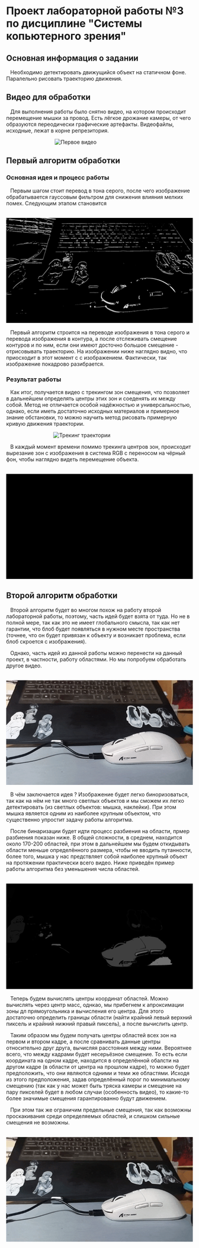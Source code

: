 #   Проект лабораторной работы №3 по дисциплине "Системы копьютерного зрения"
##  Основная информация о задании
&ensp; Необходимо детектировать движущийся объект на статичном фоне. Паралельно рисовать траекторию движения.

## Видео для обработки

&ensp; Для выполнения работы было снятно видео, на котором происходит перемещение мышки за провод. Есть лёгкое дрожание камеры, от чего образуются переодически графические артефакты. Видеофайлы, исходные, лежат в корне репрезитория.

&ensp; &ensp; &ensp; &ensp; &ensp; &ensp; &ensp; &ensp; &ensp; &ensp; &ensp; &ensp; ![Первое видео](Images/Мышка.gif)

## Первый алгоритм обработки

### Основная идея и процесс работы

&ensp; Первым шагом стоит перевод в тона серого, после чего изображение обрабатывается гауссовым фильтром для снижения влияния мелких помех. Следующим этапом становится

&ensp; &ensp; &ensp; &ensp; &ensp; &ensp; &ensp; &ensp; &ensp; &ensp; &ensp; &ensp; ![alt text](Images/Контур_V1_видео1.png)

&ensp; Первый алгоритм строится на переводе изображения в тона серого и перевода изображения в контура, а после отслеживать смещение контуров и по ним, если они имеют досточно большое смещение - отрисовывать траекторию. На изображении ниже наглядно видно, что приосходит в этот момент с с изображением. Фактически, так изображение покадрово разибрается.


### Результат работы 

&ensp; Как итог, получается видео с трекингом зон смещения, что позволяет в дальнейшем определять центры этих зон и соеденять их между собой. Метод не отличается особой надёжностью и универсальностью, однако, если иметь достаточно исходных материалов и примерное знание обстановки, то можно научить метод рисовать примерную кривую движения траектории.

&ensp; &ensp; &ensp; &ensp; &ensp; &ensp; &ensp; &ensp; &ensp; &ensp; &ensp; &ensp;![Трекинг траектории](Images/v1_video1_trec.gif)

&ensp; В каждый момент времени помимо трекинга центров зон, происходит вырезание зон с изображения в система RGB с переносом на чёрный фон, чтобы наглядно видеть перемещение объекта.

&ensp; &ensp; &ensp; &ensp; &ensp; &ensp; &ensp; &ensp; &ensp; &ensp; &ensp; &ensp;![Трекинг объекта](Images/v1_video1_object.gif)

## Второй алгоритм обработки

&ensp; Второй алгоритм будет во многом похож на работу второй лабораторной работы, поэтому, часть идей будет взята от туда. Но не в полной мере, так как это не имеет глобального смысла, так как нет гарантии, что блоб будет появляться в нужном месте пространства (точнее, что он будет привязан к объекту и возникает проблема, если блоб скроется с изображения).

&ensp; Однако, часть идей из данной работы можно перенести на данный проект, в частности, работу областями. Но мы попробуем обработать другое видео.

&ensp; &ensp; &ensp; &ensp; &ensp; &ensp; &ensp; &ensp; &ensp; &ensp; &ensp; &ensp; ![Второе видео](Images/Мышка2.gif)

&ensp; В чём заключается идея ? Изображение будет легко биноризоваться, так как на нём не так много светлых объектов и мы сможем их легко детектировать (из светлых объектов: мышка, наклейки). При этом мышка является одним из наиболее крупным объектом, что существенно упростит задачу работы алгоритма.

&ensp; После бинаризации будет идти процесс разбиения на области, прмер разбиения показан ниже. В общей сложности, в среднем, находится около 170-200 областей, при этом в дальнейшем мы будем откидывать области меньше определённого размера, чтобы не вводить путанности, более того, мышка у нас предствляет собой наиболее крупный объект на протяжении практически всего видео. Ниже приведён пример работы алгоритма без уменьшения числа областей.

&ensp; &ensp; &ensp; &ensp; &ensp; &ensp; &ensp; &ensp; &ensp; &ensp; &ensp; &ensp; ![Бинаризация с распределением по области](Images/Области_V2_видео2.png)

&ensp; Теперь будем вычислять центры координат областей. Можно вычислять через центр масс, однкао, мы прибегнем к апроксимации зоны дл прямоугольника и вычисления его центра. Для этого достаточно определить границы области (найти крайний левый верхний пиксель и крайний нижний правый пиксель), а после вычислить центр.

&ensp; Таким образом мы будем получать центры областей всех зон на первом и втором кадре, а после сравнивать данные центры относительно друг друга, вычисляя расстояния между ними. Вероятнее всего, что между кадрами будет несерьёзное смещение. То есть если координата на одном кадре, находится в определённой обалсти на другом кадре (в области от центра на прошлом кадре), то можно будет предположить, что они являются одними и теми же областями. Исходя из этого предположения, задав определённый порог по минимальному смещению (так как у нас может быть тряска камеры и смещение на пару пикселей будет в любом случаи (особенность видео), то какие-то более значимые смещения гарантированно будут движением.

&ensp; При этом так же ограничим предельные смещения, так как возможны проскакивания среди определяемых областей, и слишком сильные смещения не возможны.

&ensp; &ensp; &ensp; &ensp; &ensp; &ensp; &ensp; &ensp; &ensp; &ensp; &ensp; &ensp; ![Трекинг траектории в втором алгоритме](Images/Траектория_2.gif)









